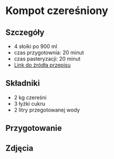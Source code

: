 # Kompot czereśniony

## Szczegóły
+ 4 słoiki po 900 ml
+ czas przygotownia: 20 minut
+ czas pasteryzacji: 20 minut
+ [Link do żródła przepisu](https://aniagotuje.pl/przepis/kompot-z-czeresni)

## Składniki
+ 2 kg czereśni
+ 3 łyżki cukru
+ 2 litry przegotowanej wody

## Przygotowanie

## Zdjęcia